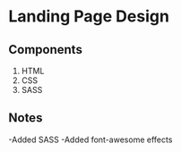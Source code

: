 # Landing Page Design

## Components

1. HTML
2. CSS
3. SASS

## Notes

-Added SASS
-Added font-awesome effects
